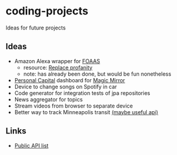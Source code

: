 # coding-projects
Ideas for future projects

## Ideas
- Amazon Alexa wrapper for [FOAAS](https://www.foaas.com/)
    - resource: [Replace profanity](https://mashable.com/2018/04/19/amazon-alexa-skill-blueprints-potty-mouth/)
    - note: has already been done, but would be fun nonetheless
- [Personal Capital](https://github.com/haochi/personalcapital) dashboard for [Magic Mirror](https://github.com/MichMich/MagicMirror)
- Device to change songs on Spotify in car
- Code generator for integration tests of jpa repositories
- News aggregator for topics
- Stream videos from browser to separate device
- Better way to track Minneapolis transit [(maybe useful api)](https://svc.metrotransit.org/nextrip)

## Links
- [Public API list](https://github.com/public-apis/public-apis)
